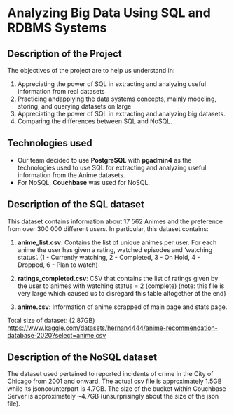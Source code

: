 # Analyzing Big Data Using SQL and RDBMS Systems

## Description of the Project 

The objectives of the project are to help us understand in:
1. Appreciating the power of SQL in extracting and analyzing useful information from real datasets
2. Practicing andapplying the data systems concepts, mainly modeling, storing, and querying datasets on large
3. Appreciating the power of SQL in extracting and analyzing big datasets.
4. Comparing the differences between SQL and NoSQL. 

## Technologies used 
- Our team decided to use **PostgreSQL** with **pgadmin4** as the technologies used to use SQL for extracting and analyzing useful information from the Anime datasets.
- For NoSQL, **Couchbase** was used for NoSQL. 

## Description of the SQL dataset

This dataset contains information about 17 562 Animes and the preference from over 300 000 different users. In particular, this dataset contains: 

1. **anime_list.csv**: Contains the list of unique animes per user. For each anime the user has given a rating, watched episodes and ‘watching status’. (1 - Currently watching, 2 - Completed, 3 - On Hold, 4 - Dropped, 6 - Plan to watch)

2. **ratings_completed.csv**: CSV that contains the list of ratings given by the user to animes with watching status = 2 (complete) 
(note: this file is very large which caused us to disregard this table altogether at the end)

3. **anime.csv**: Information of anime scrapped of main page and stats page.

Total size of dataset: (2.87GB) 
https://www.kaggle.com/datasets/hernan4444/anime-recommendation-database-2020?select=anime.csv

## Description of the NoSQL dataset 

The dataset used pertained to reported incidents of crime in the City of Chicago from 2001 and onward. The actual csv file is approximately 1.5GB while its jsoncounterpart is 4.7GB. The size of the bucket within Couchbase Server is approximately ~4.7GB (unsurprisingly about the size of the json file). 





